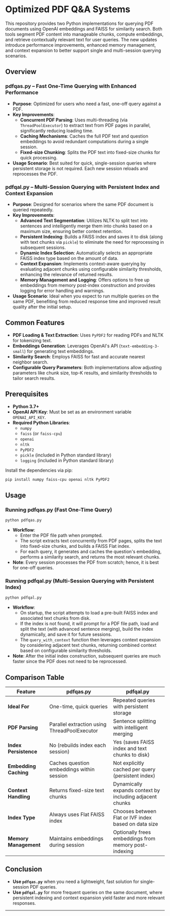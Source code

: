# Optimized PDF Q&A Systems

This repository provides two Python implementations for querying PDF documents using OpenAI embeddings and FAISS for similarity search. Both tools segment PDF content into manageable chunks, compute embeddings, and retrieve contextually relevant text for user queries. The new updates introduce performance improvements, enhanced memory management, and context expansion to better support single and multi-session querying scenarios.

## Overview

### pdfqas.py – Fast One-Time Querying with Enhanced Performance
- **Purpose**: Optimized for users who need a fast, one-off query against a PDF.
- **Key Improvements**:
  - **Concurrent PDF Parsing**: Uses multi-threading (via `ThreadPoolExecutor`) to extract text from PDF pages in parallel, significantly reducing loading time.
  - **Caching Mechanisms**: Caches the full PDF text and question embeddings to avoid redundant computations during a single session.
  - **Fixed-size Chunking**: Splits the PDF text into fixed-size chunks for quick processing.
- **Usage Scenario**: Best suited for quick, single-session queries where persistent storage is not required. Each new session reloads and reprocesses the PDF.

### pdfqal.py – Multi-Session Querying with Persistent Index and Context Expansion
- **Purpose**: Designed for scenarios where the same PDF document is queried repeatedly.
- **Key Improvements**:
  - **Advanced Text Segmentation**: Utilizes NLTK to split text into sentences and intelligently merge them into chunks based on a maximum size, ensuring better context retention.
  - **Persistent Indexing**: Builds a FAISS index and saves it to disk (along with text chunks via `pickle`) to eliminate the need for reprocessing in subsequent sessions.
  - **Dynamic Index Selection**: Automatically selects an appropriate FAISS index type based on the amount of data.
  - **Context Expansion**: Implements context-aware querying by evaluating adjacent chunks using configurable similarity thresholds, enhancing the relevance of returned results.
  - **Memory Management and Logging**: Offers options to free up embeddings from memory post-index construction and provides logging for error handling and warnings.
- **Usage Scenario**: Ideal when you expect to run multiple queries on the same PDF, benefiting from reduced response time and improved result quality after the initial setup.

## Common Features
- **PDF Loading & Text Extraction**: Uses `PyPDF2` for reading PDFs and NLTK for tokenizing text.
- **Embeddings Generation**: Leverages OpenAI's API (`text-embedding-3-small`) for generating text embeddings.
- **Similarity Search**: Employs FAISS for fast and accurate nearest neighbor search.
- **Configurable Query Parameters**: Both implementations allow adjusting parameters like chunk size, top-K results, and similarity thresholds to tailor search results.

## Prerequisites

- **Python 3.7+**
- **OpenAI API Key**: Must be set as an environment variable `OPENAI_API_KEY`.
- **Required Python Libraries**:
  - `numpy`
  - `faiss` (or `faiss-cpu`)
  - `openai`
  - `nltk`
  - `PyPDF2`
  - `pickle` (included in Python standard library)
  - `logging` (included in Python standard library)
  
Install the dependencies via pip:
```bash
pip install numpy faiss-cpu openai nltk PyPDF2
```

## Usage

### Running pdfqas.py (Fast One-Time Query)
```bash
python pdfqas.py
```
- **Workflow**:
  - Enter the PDF file path when prompted.
  - The script extracts text concurrently from PDF pages, splits the text into fixed-size chunks, and builds a FAISS Flat index.
  - For each query, it generates and caches the question's embedding, performs a similarity search, and returns the most relevant chunks.
- **Note**: Every session processes the PDF from scratch; hence, it is best for one-off queries.

### Running pdfqal.py (Multi-Session Querying with Persistent Index)
```bash
python pdfqal.py
```
- **Workflow**:
  - On startup, the script attempts to load a pre-built FAISS index and associated text chunks from disk.
  - If the index is not found, it will prompt for a PDF file path, load and split the text (with advanced sentence merging), build the index dynamically, and save it for future sessions.
  - The `query_with_context` function then leverages context expansion by considering adjacent text chunks, returning combined context based on configurable similarity thresholds.
- **Note**: After the initial index construction, subsequent queries are much faster since the PDF does not need to be reprocessed.

## Comparison Table

| Feature                     | **pdfqas.py**                                | **pdfqal.py**                                   |
|-----------------------------|----------------------------------------------|-------------------------------------------------|
| **Ideal For**               | One-time, quick queries                      | Repeated queries with persistent storage        |
| **PDF Parsing**             | Parallel extraction using ThreadPoolExecutor | Sentence splitting with intelligent merging       |
| **Index Persistence**       | No (rebuilds index each session)             | Yes (saves FAISS index and text chunks to disk)   |
| **Embedding Caching**       | Caches question embeddings within session    | Not explicitly cached per query (persistent index)|
| **Context Handling**        | Returns fixed-size text chunks               | Dynamically expands context by including adjacent chunks |
| **Index Type**              | Always uses Flat FAISS index                 | Chooses between Flat or IVF index based on data size  |
| **Memory Management**       | Maintains embeddings during session          | Optionally frees embeddings from memory post-indexing |

## Conclusion
- **Use `pdfqas.py`** when you need a lightweight, fast solution for single-session PDF queries.
- **Use `pdfqal.py`** for more frequent queries on the same document, where persistent indexing and context expansion yield faster and more relevant responses.

---
